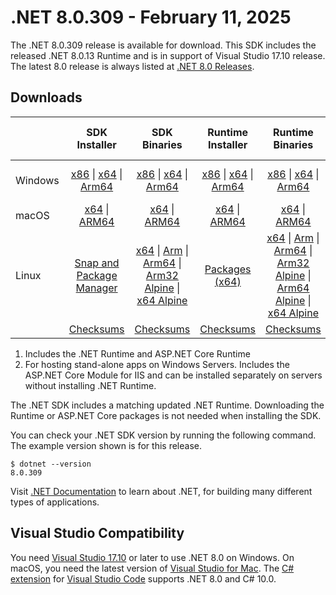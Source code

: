 # .NET 8.0.309 - February 11, 2025

The .NET 8.0.309 release is available for download. This SDK includes the released .NET 8.0.13 Runtime and is in support of Visual Studio 17.10 release. The latest 8.0 release is always listed at [.NET 8.0 Releases](../README.md).

## Downloads

|           | SDK Installer                        | SDK Binaries                 | Runtime Installer                                        | Runtime Binaries                                 | ASP.NET Core Runtime           |Windows Desktop Runtime          |
| --------- | :------------------------------------------:     | :----------------------:                 | :---------------------------:                            | :-------------------------:                      | :-----------------:            | :-----------------:            |
| Windows   | [x86][dotnet-sdk-win-x86.exe] \| [x64][dotnet-sdk-win-x64.exe] \| [Arm64][dotnet-sdk-win-arm64.exe] | [x86][dotnet-sdk-win-x86.zip] \| [x64][dotnet-sdk-win-x64.zip] \|  [Arm64][dotnet-sdk-win-arm64.zip] | [x86][dotnet-runtime-win-x86.exe] \| [x64][dotnet-runtime-win-x64.exe] \| [Arm64][dotnet-runtime-win-arm64.exe] | [x86][dotnet-runtime-win-x86.zip] \| [x64][dotnet-runtime-win-x64.zip] \| [Arm64][dotnet-runtime-win-arm64.zip] | [x86][aspnetcore-runtime-win-x86.exe] \| [x64][aspnetcore-runtime-win-x64.exe] \| [Hosting Bundle][dotnet-hosting-win.exe] | [x86][windowsdesktop-runtime-win-x86.exe] \| [x64][windowsdesktop-runtime-win-x64.exe] \| [Arm64][windowsdesktop-runtime-win-arm64.exe] |
| macOS     | [x64][dotnet-sdk-osx-x64.pkg] \| [ARM64][dotnet-sdk-osx-arm64.pkg] | [x64][dotnet-sdk-osx-x64.tar.gz] \| [ARM64][dotnet-sdk-osx-arm64.tar.gz]  | [x64][dotnet-runtime-osx-x64.pkg] \| [ARM64][dotnet-runtime-osx-arm64.pkg] | [x64][dotnet-runtime-osx-x64.tar.gz] \| [ARM64][dotnet-runtime-osx-arm64.tar.gz]| [x64][aspnetcore-runtime-osx-x64.tar.gz] \| [ARM64][aspnetcore-runtime-osx-arm64.tar.gz] | - |
| Linux     |  [Snap and Package Manager](../install-linux.md)  | [x64][dotnet-sdk-linux-x64.tar.gz] \| [Arm][dotnet-sdk-linux-arm.tar.gz]  \| [Arm64][dotnet-sdk-linux-arm64.tar.gz] \| [Arm32 Alpine][dotnet-sdk-linux-musl-arm.tar.gz]  \| [x64 Alpine][dotnet-sdk-linux-musl-x64.tar.gz] | [Packages (x64)][linux-packages] | [x64][dotnet-runtime-linux-x64.tar.gz] \| [Arm][dotnet-runtime-linux-arm.tar.gz] \| [Arm64][dotnet-runtime-linux-arm64.tar.gz] \| [Arm32 Alpine][dotnet-runtime-linux-musl-arm.tar.gz] \| [Arm64 Alpine][dotnet-runtime-linux-musl-arm64.tar.gz] \| [x64 Alpine][dotnet-runtime-linux-musl-x64.tar.gz]  | [x64][aspnetcore-runtime-linux-x64.tar.gz]  \| [Arm][aspnetcore-runtime-linux-arm.tar.gz] \| [Arm64][aspnetcore-runtime-linux-arm64.tar.gz] \| [x64 Alpine][aspnetcore-runtime-linux-musl-x64.tar.gz] | - |
|  | [Checksums][checksums-sdk]                             | [Checksums][checksums-sdk]                                      | [Checksums][checksums-runtime]                             | [Checksums][checksums-runtime]  | [Checksums][checksums-runtime]  | [Checksums][checksums-runtime] |

1. Includes the .NET Runtime and ASP.NET Core Runtime
2. For hosting stand-alone apps on Windows Servers. Includes the ASP.NET Core Module for IIS and can be installed separately on servers without installing .NET Runtime.

The .NET SDK includes a matching updated .NET Runtime. Downloading the Runtime or ASP.NET Core packages is not needed when installing the SDK.

You can check your .NET SDK version by running the following command. The example version shown is for this release.

```console
$ dotnet --version
8.0.309
```

Visit [.NET Documentation](https://learn.microsoft.com/dotnet/) to learn about .NET, for building many different types of applications.

## Visual Studio Compatibility

You need [Visual Studio 17.10](https://visualstudio.microsoft.com) or later to use .NET 8.0 on Windows. On macOS, you need the latest version of [Visual Studio for Mac](https://visualstudio.microsoft.com/vs/mac/). The [C# extension](https://code.visualstudio.com/docs/languages/dotnet) for [Visual Studio Code](https://code.visualstudio.com/) supports .NET 8.0 and C# 10.0.

[checksums-runtime]: https://builds.dotnet.microsoft.com/dotnet/checksums/8.0.13-sha.txt
[checksums-sdk]: https://builds.dotnet.microsoft.com/dotnet/checksums/8.0.13-sha.txt

[linux-packages]: ../install-linux.md

[//]: # ( Runtime 8.0.13)
[dotnet-runtime-linux-arm.tar.gz]: https://download.visualstudio.microsoft.com/download/pr/e42f6ab0-c3df-46db-83dc-47205f5cb6fd/0c1cf07866e0674a18748cfed2b747b2/dotnet-runtime-8.0.13-linux-arm.tar.gz
[dotnet-runtime-linux-arm64.tar.gz]: https://download.visualstudio.microsoft.com/download/pr/7613adb2-d77c-40ac-b9b4-28f0f571489c/0943d0483052418201c63456b52a1908/dotnet-runtime-8.0.13-linux-arm64.tar.gz
[dotnet-runtime-linux-musl-arm.tar.gz]: https://download.visualstudio.microsoft.com/download/pr/2a7efa56-7d1d-4fe5-9913-bebde112ff7a/959441c7558e14cf628c30ceee03dda4/dotnet-runtime-8.0.13-linux-musl-arm.tar.gz
[dotnet-runtime-linux-musl-arm64.tar.gz]: https://download.visualstudio.microsoft.com/download/pr/88255cf7-e65f-4fa7-b9ca-5d4ce68ad28c/4f0cd54be0d4c52ada9c105e8641c434/dotnet-runtime-8.0.13-linux-musl-arm64.tar.gz
[dotnet-runtime-linux-musl-x64.tar.gz]: https://download.visualstudio.microsoft.com/download/pr/c02c39f9-a695-4924-ab27-e1935b9f1bb0/860d07a99820abb189489d8e340e01b9/dotnet-runtime-8.0.13-linux-musl-x64.tar.gz
[dotnet-runtime-linux-x64.tar.gz]: https://download.visualstudio.microsoft.com/download/pr/d26516b7-7049-4c18-974c-467190461f3a/667fb6101ef1f43f624e175b49f8ab49/dotnet-runtime-8.0.13-linux-x64.tar.gz
[dotnet-runtime-osx-arm64.pkg]: https://download.visualstudio.microsoft.com/download/pr/f6dd7afb-1dbc-4beb-8547-e27af38044be/5861971ab747d6b30abf5019e656b1f0/dotnet-runtime-8.0.13-osx-arm64.pkg
[dotnet-runtime-osx-arm64.tar.gz]: https://download.visualstudio.microsoft.com/download/pr/dd971173-c30c-4fdc-aaec-015aa6a5e149/dee0d19d43982cdf456a7ab9aec99094/dotnet-runtime-8.0.13-osx-arm64.tar.gz
[dotnet-runtime-osx-x64.pkg]: https://download.visualstudio.microsoft.com/download/pr/e05dfbc0-8108-4d18-8b7d-4ada4c130f55/2cd93e620e5b0fe41689070675e3d0c1/dotnet-runtime-8.0.13-osx-x64.pkg
[dotnet-runtime-osx-x64.tar.gz]: https://download.visualstudio.microsoft.com/download/pr/0803f323-5b8a-4891-be36-731d42760b4f/13078be8c22cc327924445a898e74995/dotnet-runtime-8.0.13-osx-x64.tar.gz
[dotnet-runtime-win-arm64.exe]: https://download.visualstudio.microsoft.com/download/pr/ac82bc95-f188-45e1-b85a-ad86832e2969/1a21554a226a4f669a2d5a11a38624c2/dotnet-runtime-8.0.13-win-arm64.exe
[dotnet-runtime-win-arm64.zip]: https://download.visualstudio.microsoft.com/download/pr/97d6132f-e43d-4285-b9aa-9ef2b91e105d/c8b98d2b49da117024db0112df1ed90a/dotnet-runtime-8.0.13-win-arm64.zip
[dotnet-runtime-win-x64.exe]: https://download.visualstudio.microsoft.com/download/pr/9c2068f2-dd3e-46cb-a88d-3c2d35b5181f/9ce26210851b0720c5382c6cd056b126/dotnet-runtime-8.0.13-win-x64.exe
[dotnet-runtime-win-x64.zip]: https://download.visualstudio.microsoft.com/download/pr/df1af785-8a0e-426d-8223-78c342215a98/9ab0b3c65e3522788623573d24c94a0d/dotnet-runtime-8.0.13-win-x64.zip
[dotnet-runtime-win-x86.exe]: https://download.visualstudio.microsoft.com/download/pr/5bac19ad-0711-4eba-a5a3-5e818c5f2fdf/cdec118c18b8457fe4d3ff918f78b4bd/dotnet-runtime-8.0.13-win-x86.exe
[dotnet-runtime-win-x86.zip]: https://download.visualstudio.microsoft.com/download/pr/fedb6691-678b-48a6-bcd7-dba54847d5d5/e07a041352e4f8f38085e35883139d00/dotnet-runtime-8.0.13-win-x86.zip

[//]: # ( WindowsDesktop 8.0.13)
[windowsdesktop-runtime-win-arm64.exe]: https://download.visualstudio.microsoft.com/download/pr/7468483d-b69c-4ff8-b900-e046f3a73e8d/fce0ba9123be8a4cc10ed1c73af09ae6/windowsdesktop-runtime-8.0.13-win-arm64.exe
[windowsdesktop-runtime-win-x64.exe]: https://download.visualstudio.microsoft.com/download/pr/fc8c9dea-8180-4dad-bf1b-5f229cf47477/c3f0536639ab40f1470b6bad5e1b95b8/windowsdesktop-runtime-8.0.13-win-x64.exe
[windowsdesktop-runtime-win-x86.exe]: https://download.visualstudio.microsoft.com/download/pr/b1827c52-ec83-4b3e-8d24-f321276bcdea/812e8d5871111cdc02cc82209c7d45fd/windowsdesktop-runtime-8.0.13-win-x86.exe

[//]: # ( ASP 8.0.13)
[aspnetcore-runtime-linux-arm.tar.gz]: https://download.visualstudio.microsoft.com/download/pr/2c764efa-2f8b-44d1-9308-87dcafaeff2f/cd8f6383aa8adb1dd9493520b57f08ef/aspnetcore-runtime-8.0.13-linux-arm.tar.gz
[aspnetcore-runtime-linux-arm64.tar.gz]: https://download.visualstudio.microsoft.com/download/pr/3167f98c-e2ef-4d19-bd00-178c27ed7f3d/8f9eb25b9899009f11ae837612b52c0e/aspnetcore-runtime-8.0.13-linux-arm64.tar.gz
[aspnetcore-runtime-linux-musl-x64.tar.gz]: https://download.visualstudio.microsoft.com/download/pr/e3b6a163-097f-4fc4-9ac4-3e42f5d98a69/8ca03a327bd2dcb6b55ac066b54b99a0/aspnetcore-runtime-8.0.13-linux-musl-x64.tar.gz
[aspnetcore-runtime-linux-x64.tar.gz]: https://download.visualstudio.microsoft.com/download/pr/2115caf0-c47f-448a-8ad6-107a742d2b9e/52036588ffe8f8abd87a3d033fd93b67/aspnetcore-runtime-8.0.13-linux-x64.tar.gz
[aspnetcore-runtime-osx-arm64.tar.gz]: https://download.visualstudio.microsoft.com/download/pr/a91349c2-bbe8-4a89-a5c1-bf42b6916fed/9d25c6514ce8983ea8fd494ef8491bfe/aspnetcore-runtime-8.0.13-osx-arm64.tar.gz
[aspnetcore-runtime-osx-x64.tar.gz]: https://download.visualstudio.microsoft.com/download/pr/08747374-3c8d-4ff8-9ccd-76428ede4b69/d09395b7026ad4825c0fa73342f98a42/aspnetcore-runtime-8.0.13-osx-x64.tar.gz
[aspnetcore-runtime-win-x64.exe]: https://download.visualstudio.microsoft.com/download/pr/86b8931f-09f6-4fce-b546-8139350da0c4/d6a5f16bcf81e0b5e9a733b892b1240f/aspnetcore-runtime-8.0.13-win-x64.exe
[aspnetcore-runtime-win-x86.exe]: https://download.visualstudio.microsoft.com/download/pr/b11da59f-561b-466b-bfa8-d2dfc9b5bf48/f8dce6a44fd7be61ff97fe4949e57015/aspnetcore-runtime-8.0.13-win-x86.exe
[dotnet-hosting-win.exe]: https://download.visualstudio.microsoft.com/download/pr/0f847bc4-a961-4905-b1c2-93ebcff6604d/2b84b548511efc82dc679e9bed6bbf9b/dotnet-hosting-8.0.13-win.exe

[//]: # ( SDK 8.0.309)
[dotnet-sdk-linux-arm.tar.gz]: https://download.visualstudio.microsoft.com/download/pr/099e0b19-f77d-4d12-beab-83aa92307726/daa887cc504b1faea56de7a422bd6be1/dotnet-sdk-8.0.309-linux-arm.tar.gz
[dotnet-sdk-linux-arm64.tar.gz]: https://download.visualstudio.microsoft.com/download/pr/bce5ec8b-ca1b-4186-b059-82dbc61d3482/64f97623037cd1975e06be3304f64e4e/dotnet-sdk-8.0.309-linux-arm64.tar.gz
[dotnet-sdk-linux-musl-arm.tar.gz]: https://download.visualstudio.microsoft.com/download/pr/72f58242-4dd9-4e83-a251-dd331bf84895/724c31f93ccb5468646c0596846abeec/dotnet-sdk-8.0.309-linux-musl-arm.tar.gz
[dotnet-sdk-linux-musl-x64.tar.gz]: https://download.visualstudio.microsoft.com/download/pr/de135166-9d03-40d8-9890-bcc49686d2e5/52222baa4072cd556802523cff3fc3d7/dotnet-sdk-8.0.309-linux-musl-x64.tar.gz
[dotnet-sdk-linux-x64.tar.gz]: https://download.visualstudio.microsoft.com/download/pr/54c4141f-ffd9-4492-b224-50edbb478d50/5a9a16cb9918e3035a788f4f294225db/dotnet-sdk-8.0.309-linux-x64.tar.gz
[dotnet-sdk-osx-arm64.pkg]: https://download.visualstudio.microsoft.com/download/pr/0aa1134d-cfae-4529-8c65-d487f7cf412f/e9a0c53efd8d3bb52bd807d1147239a6/dotnet-sdk-8.0.309-osx-arm64.pkg
[dotnet-sdk-osx-arm64.tar.gz]: https://download.visualstudio.microsoft.com/download/pr/3770f177-a18b-4ecf-a596-280060759ab8/1bdf94195662387d2d0fc4c90b5909c7/dotnet-sdk-8.0.309-osx-arm64.tar.gz
[dotnet-sdk-osx-x64.pkg]: https://download.visualstudio.microsoft.com/download/pr/6ae980df-4218-4fed-b890-de81263cd46c/dd56e956e5ae74e7bb25535e05029e1c/dotnet-sdk-8.0.309-osx-x64.pkg
[dotnet-sdk-osx-x64.tar.gz]: https://download.visualstudio.microsoft.com/download/pr/a17ba63e-bf54-4591-996e-d74d5e1138bc/343b525bc3bc5d3be10025136afc2e47/dotnet-sdk-8.0.309-osx-x64.tar.gz
[dotnet-sdk-win-arm64.exe]: https://download.visualstudio.microsoft.com/download/pr/d9f68662-b22b-439b-beb3-1efed6b20e94/1a29c4cd96f95aa16d39bbceb890da4f/dotnet-sdk-8.0.309-win-arm64.exe
[dotnet-sdk-win-arm64.zip]: https://download.visualstudio.microsoft.com/download/pr/19a39860-8c99-473e-b9ea-c0476ffa67b2/6fc98cbd24a3c851865e1ea1f41b4e06/dotnet-sdk-8.0.309-win-arm64.zip
[dotnet-sdk-win-x64.exe]: https://download.visualstudio.microsoft.com/download/pr/7b05a559-89e3-405d-8828-069fcfda286e/8b90f27ea6dd948f8b87e0fbab779b01/dotnet-sdk-8.0.309-win-x64.exe
[dotnet-sdk-win-x64.zip]: https://download.visualstudio.microsoft.com/download/pr/0c0ab52d-7623-4ed3-921b-92647e43e2d0/f93edcecda826060168b9f4f8b95def3/dotnet-sdk-8.0.309-win-x64.zip
[dotnet-sdk-win-x86.exe]: https://download.visualstudio.microsoft.com/download/pr/ac2e19bb-9978-4010-912b-f7f4774c1d03/df8853243a7228cf6dc8bef2ba67ff8e/dotnet-sdk-8.0.309-win-x86.exe
[dotnet-sdk-win-x86.zip]: https://download.visualstudio.microsoft.com/download/pr/4205b4db-81ff-4e23-a031-549d9caabedf/26286bf5ad6bb76b3ac2eb96ee9724ba/dotnet-sdk-8.0.309-win-x86.zip
